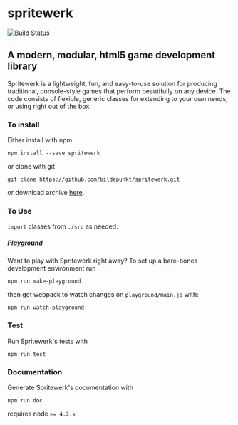 spritewerk
==========

[![Build Status](https://travis-ci.org/bildepunkt/spritewerk.svg?branch=tilewerk)](https://travis-ci.org/bildepunkt/spritewerk)

## A modern, modular, html5 game development library
Spritewerk is a lightweight, fun, and easy-to-use solution for producing traditional, console-style games that perform beautifully on any device. The code consists of flexible, generic classes for extending to your own needs, or using right out of the box.

### To install
Either install with npm

    npm install --save spritewerk

or clone with git

    git clone https://github.com/bildepunkt/spritewerk.git

or download archive [here](https://github.com/bildepunkt/spritewerk/archive/master.zip).

### To Use
`import` classes from `./src` as needed.

##### Playground
Want to play with Spritewerk right away? To set up a bare-bones development environment run 

    npm run make-playground

then get webpack to watch changes on `playground/main.js` with:

    npm run watch-playground

### Test
Run Spritewerk's tests with

    npm run test

### Documentation
Generate Spritewerk's documentation with

    npm run doc


requires node `>= 4.2.x`
